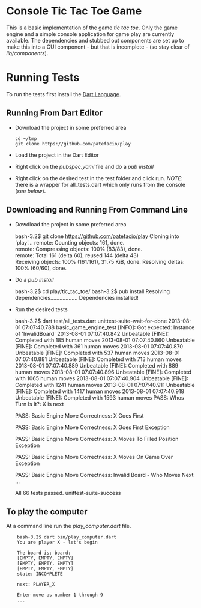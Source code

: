 # Console Tic Tac Toe Game

This is a basic implementation of the game _tic tac toe_. Only the
game engine and a simple console application for game play are
currently available. The dependencies and stubbed out components are
set up to make this into a GUI component - but that is incomplete -
(so stay clear of _lib/components_).

# Running Tests
  To run the tests first install the [Dart
  Language](http://www.dartlang.org/#get-started).

## Running From Dart Editor  
  * Download the project in some preferred area

        cd ~/tmp
        git clone https://github.com/patefacio/play

  * Load the project in the Dart Editor
  * Right click on the _pubspec.yaml_ file and do a _pub install_
  * Right click on the desired test in the test folder and click
    run. *NOTE*: there is a wrapper for all_tests.dart which only
    runs from the console (_see below_).

## Downloading and Running From Command Line

   * Dowdload the project in some preferred area

        bash-3.2$ git clone https://github.com/patefacio/play
        Cloning into 'play'...
        remote: Counting objects: 161, done.        
        remote: Compressing objects: 100% (83/83), done.        
        remote: Total 161 (delta 60), reused 144 (delta 43)        
        Receiving objects: 100% (161/161), 31.75 KiB, done.
        Resolving deltas: 100% (60/60), done.

   * Do a _pub install_
  
        bash-3.2$ cd play/tic_tac_toe/
        bash-3.2$ pub install
        Resolving dependencies..................
        Dependencies installed!

   * Run the desired tests

        bash-3.2$ dart test/all_tests.dart 
        unittest-suite-wait-for-done
        2013-08-01 07:07:40.788	basic_game_engine_test	[INFO]:	Got expected: Instance of 'InvalidBoard'
        2013-08-01 07:07:40.842	Unbeatable	[FINE]:	Completed with 185 human moves
        2013-08-01 07:07:40.860	Unbeatable	[FINE]:	Completed with 361 human moves
        2013-08-01 07:07:40.870	Unbeatable	[FINE]:	Completed with 537 human moves
        2013-08-01 07:07:40.881	Unbeatable	[FINE]:	Completed with 713 human moves
        2013-08-01 07:07:40.889	Unbeatable	[FINE]:	Completed with 889 human moves
        2013-08-01 07:07:40.896	Unbeatable	[FINE]:	Completed with 1065 human moves
        2013-08-01 07:07:40.904	Unbeatable	[FINE]:	Completed with 1241 human moves
        2013-08-01 07:07:40.911	Unbeatable	[FINE]:	Completed with 1417 human moves
        2013-08-01 07:07:40.918	Unbeatable	[FINE]:	Completed with 1593 human moves
        PASS: Whos Turn Is It?: X is next
    
        PASS: Basic Engine Move Correctness: X Goes First
    
        PASS: Basic Engine Move Correctness: X Goes First Exception
    
        PASS: Basic Engine Move Correctness: X Moves To Filled Position Exception
    
        PASS: Basic Engine Move Correctness: X Moves On Game Over Exception
    
        PASS: Basic Engine Move Correctness: Invalid Board - Who Moves Next
        ...
        
        All 66 tests passed.
        unittest-suite-success
    
    
## To play the computer
   
   At a command line run the _play_computer.dart_ file.
    
        bash-3.2$ dart bin/play_computer.dart 
        You are player X - let's begin
    
        The board is: board: 
        [EMPTY, EMPTY, EMPTY]
        [EMPTY, EMPTY, EMPTY]
        [EMPTY, EMPTY, EMPTY]
        state: INCOMPLETE
    
        next: PLAYER_X
    
        Enter move as number 1 through 9
        ...
